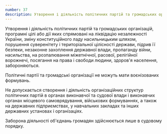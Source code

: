 ```yaml
---
number: 37
description: Утворення і діяльність політичних партій та громадських організацій, програмні цілі або дії яких спрямовані на ліквідацію незалежності України, зміну конституційного ладу насильницьким шляхом, порушення суверенітету і територіальної цілісності держави, підрив її безпеки, незаконне захоплення державної влади, пропаганду війни, насильства, на розпалювання міжетнічної, расової, релігійної ворожнечі, посягання на права і свободи людини, здоров'я населення, забороняються...
---
```


Утворення і діяльність політичних партій та громадських організацій, програмні цілі або дії яких спрямовані на
ліквідацію незалежності України, зміну конституційного ладу насильницьким шляхом, порушення суверенітету і
територіальної цілісності держави, підрив її безпеки, незаконне захоплення державної влади, пропаганду війни,
насильства, на розпалювання міжетнічної, расової, релігійної ворожнечі, посягання на права і свободи людини, здоров'я
населення, забороняються.

Політичні партії та громадські організації не можуть мати воєнізованих формувань.

Не допускається створення і діяльність організаційних структур політичних партій в органах виконавчої та судової влади і
виконавчих органах місцевого самоврядування, військових формуваннях, а також на державних підприємствах, у навчальних
закладах та інших державних установах і організаціях.

Заборона діяльності об'єднань громадян здійснюється лише в судовому порядку.
